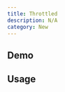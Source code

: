 ```yaml
---
title: Throttled
description: N/A
category: New
---
```


<script>
import Demo from '$lib/components/demos/throttled.svelte';
</script>

## Demo

<Demo />

## Usage
